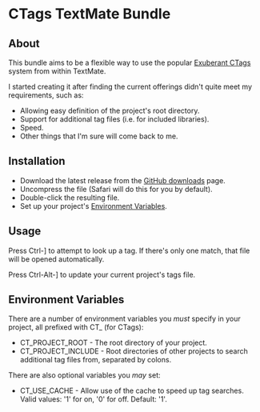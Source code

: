 # CTags TextMate Bundle

## About

This bundle aims to be a flexible way to use the popular [Exuberant CTags][ctags] system from within TextMate.

I started creating it after finding the current offerings didn't quite meet my requirements, such as:

* Allowing easy definition of the project's root directory.
* Support for additional tag files (i.e. for included libraries).
* Speed.
* Other things that I'm sure will come back to me.

## Installation

* Download the latest release from the [GitHub downloads][github_downloads] page.
* Uncompress the file (Safari will do this for you by default).
* Double-click the resulting file.
* Set up your project's [Environment Variables][environment_vars].

## Usage

Press Ctrl-] to attempt to look up a tag. If there's only one match, that file will be opened automatically.

Press Ctrl-Alt-] to update your current project's tags file.

## <a name="environment_vars">Environment Variables</a>

There are a number of environment variables you *must* specify in your project, all prefixed with CT_ (for CTags):

* CT\_PROJECT\_ROOT - The root directory of your project.
* CT\_PROJECT\_INCLUDE - Root directories of other projects to search additional tag files from, separated by colons.

There are also optional variables you *may* set:

* CT\_USE\_CACHE - Allow use of the cache to speed up tag searches. Valid values: '1' for on, '0' for off. Default: '1'.

[ctags]: http://ctags.sourceforge.net/
[github_downloads]: https://github.com/Drarok/CTags-TextMate-Bundle/downloads
[environment_vars]: #environment_vars
